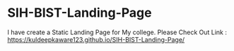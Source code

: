 # SIH-BIST-Landing-Page
I have create a Static Landing Page for My college.
Please Check Out Link : https://kuldeepkaware123.github.io/SIH-BIST-Landing-Page/

